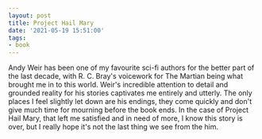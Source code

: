 ```yaml
---
layout: post
title: Project Hail Mary
date: '2021-05-19 15:51:00'
tags:
- book
---
```


Andy Weir has been one of my favourite sci-fi authors for the better part of the last decade, with R. C. Bray's voicework for The Martian being what brought me in to this world. Weir's incredible attention to detail and grounded reality for his stories captivates me entirely and utterly. The only places I feel slightly let down are his endings, they come quickly and don't give much time for mourning before the book ends. In the case of Project Hail Mary, that left me satisfied and in need of more, I know this story is over, but I really hope it's not the last thing we see from the him.

